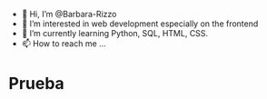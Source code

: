 - 👋 Hi, I’m @Barbara-Rizzo
- 👀 I’m interested in web development especially on the frontend
- 🌱 I’m currently learning Python, SQL, HTML, CSS.
- 📫 How to reach me ...
<head>
  <link rel="stylesheet" href="style.css"/>
</head>
<h1>Prueba</h1>
<!---
Barbara-Rizzo/Barbara-Rizzo is a ✨ special ✨ repository because its `README.md` (this file) appears on your GitHub profile.
You can click the Preview link to take a look at your changes.
--->
